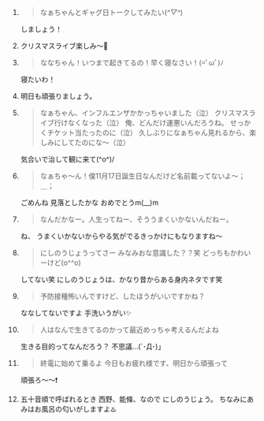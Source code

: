 1. > なぁちゃんとギャグ日トークしてみたい(*^▽^*)

   しましょう！

2. クリスマスライブ楽しみ〜🎄

3. > ななちゃん！いつまで起きてるの！早く寝なさい！(=ﾟωﾟ)ﾉ

   寝たいわ！

4. 明日も頑張りましょう。

5. > なぁちゃん、インフルエンザかかっちゃいました（泣） クリスマスライブ行けなくなった（泣） 俺、どんだけ運悪いんだろうね。 せっかくチケット当たったのに（泣） 久しぶりになぁちゃん見れるから、楽しみにしてたのにな〜（泣）

   気合いで治して観に来て(^o^)/

6. > なぁちゃ〜ん！僕11月17日誕生日なんだけど名前載ってないよ〜；＿；

   ごめんね 見落としたかな おめでとうm(__)m

7. > なんだかなー。人生ってねー、そううまくいかないんだねー。

   ね、 うまくいかないからやる気がでるきっかけにもなりますね〜

8. > にしのうじょうってさー みなみおな意識した？？笑 どっちもかわいーけど(o^^o)

   してない笑 にしのうじょうは、かなり昔からある身内ネタです笑

9. > 予防接種怖いんですけど、したほうがいいですかね？

   ななしてないですよ 手洗いうがい✨

10. > 人はなんで生きてるのかって最近めっちゃ考えるんだよね

    生きる目的ってなんだろう？ 不思議…(´･Д･)」

11. > 終電に始めて乗るよ 今日もお疲れ様です、明日から頑張って

    頑張ろ〜〜❗️

12. 五十音順で呼ばれるとき 西野、能條、なので にしのうじょう。  ちなみにあみはお風呂の匂いがしますよ♨️